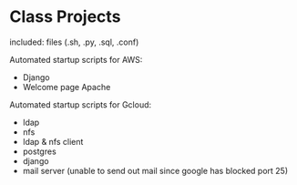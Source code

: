 # Class Projects

included:
files (.sh, .py, .sql, .conf)

Automated startup scripts for AWS:
* Django
* Welcome page Apache

Automated startup scripts for Gcloud:
* ldap
* nfs
* ldap & nfs client
* postgres
* django
* mail server (unable to send out mail since google has blocked port 25)

